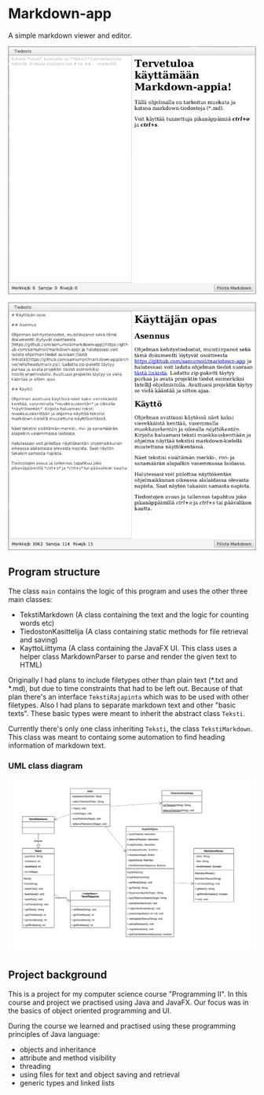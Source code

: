 # Markdown-app

A simple markdown viewer and editor.

![](notes/markdown-app_aloituskuva.png)

![](notes/markdown-app_malliteksti.png)

## Program structure

The class `main` contains the logic of this program and uses the other three main classes: 
- TekstiMarkdown (A class containing the text and the logic for counting words etc)
- TiedostonKasittelija (A class containing static methods for file retrieval and saving)
- KayttoLiittyma (A class containing the JavaFX UI. This class uses a helper class MarkdownParser to parse and render the given text to HTML)

Originally I had plans to include filetypes other than plain text (*.txt and *.md), but due to time constraints that had to be left out. Because of that plan there's an interface `TekstiRajapinta` which was to be used with other filetypes. Also I had plans to separate markdown text and other "basic texts". These basic types were meant to inherit the abstract class `Teksti`. 

Currently there's only one class inheriting `Teksti`, the class `TekstiMarkdown`. This class was meant to containg some automation to find heading information of markdown text.

### UML class diagram

![](notes/markdown-app_UML.png)

## Project background

This is a project for my computer science course "Programming II". In this course and project we practised using Java and JavaFX. Our focus was in the basics of object oriented programming and UI. 

During the course we learned and practised using these programming principles of Java language:
- objects and inheritance
- attribute and method visibility
- threading
- using files for text and object saving and retrieval
- generic types and linked lists